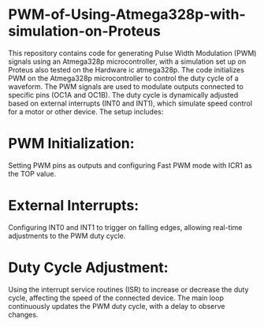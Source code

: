 # PWM-of-Using-Atmega328p-with-simulation-on-Proteus
This repository contains code for generating Pulse Width Modulation (PWM) signals using an Atmega328p microcontroller, with a simulation set up on Proteus also tested on the Hardware ic atmega328p.
The code initializes PWM on the Atmega328p microcontroller to control the duty cycle of a waveform. The PWM signals are used to modulate outputs connected to specific pins (OC1A and OC1B). The duty cycle is dynamically adjusted based on external interrupts (INT0 and INT1), which simulate speed control for a motor or other device. The setup includes:

# PWM Initialization:
Setting PWM pins as outputs and configuring Fast PWM mode with ICR1 as the TOP value.
# External Interrupts:
Configuring INT0 and INT1 to trigger on falling edges, allowing real-time adjustments to the PWM duty cycle.
# Duty Cycle Adjustment:
Using the interrupt service routines (ISR) to increase or decrease the duty cycle, affecting the speed of the connected device.
The main loop continuously updates the PWM duty cycle, with a delay to observe changes.
